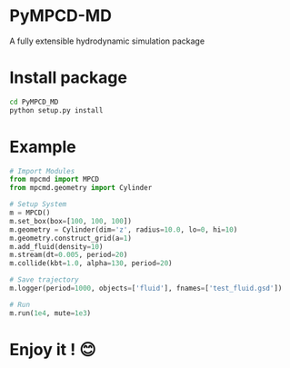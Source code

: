 # PyMPCD-MD
A fully extensible hydrodynamic simulation package

# Install package
```Bash
cd PyMPCD_MD
python setup.py install
```

# Example
```Python
# Import Modules
from mpcmd import MPCD
from mpcmd.geometry import Cylinder

# Setup System
m = MPCD()
m.set_box(box=[100, 100, 100])
m.geometry = Cylinder(dim='z', radius=10.0, lo=0, hi=10)
m.geometry.construct_grid(a=1)
m.add_fluid(density=10)
m.stream(dt=0.005, period=20)
m.collide(kbt=1.0, alpha=130, period=20)

# Save trajectory
m.logger(period=1000, objects=['fluid'], fnames=['test_fluid.gsd'])

# Run
m.run(1e4, mute=1e3)
```

# Enjoy it ! 😊
